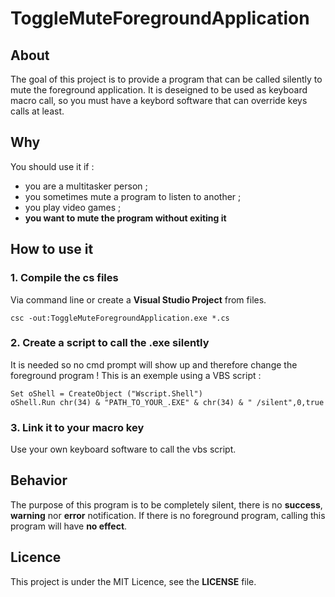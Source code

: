 # ToggleMuteForegroundApplication

## About

The goal of this project is to provide a program that can be called silently to mute the foreground application.
It is deseigned to be used as keyboard macro call, so you must have a keybord software that can override keys calls at least.

## Why

You should use it if :

* you are a multitasker person ;
* you sometimes mute a program to listen to another ;
* you play video games ;
* **you want to mute the program without exiting it**

## How to use it

### 1. Compile the cs files

Via command line or create a **Visual Studio Project** from files.

```shell
csc -out:ToggleMuteForegroundApplication.exe *.cs
```

### 2. Create a script to call the .exe silently

It is needed so no cmd prompt will show up and therefore change the foreground program !
This is an exemple using a VBS script :

```VBS
Set oShell = CreateObject ("Wscript.Shell")
oShell.Run chr(34) & "PATH_TO_YOUR_.EXE" & chr(34) & " /silent",0,true
```

### 3. Link it to your macro key

Use your own keyboard software to call the vbs script.

## Behavior

The purpose of this program is to be completely silent, there is no **success**, **warning** nor **error** notification.
If there is no foreground program, calling this program will have __no effect__.

## Licence

This project is under the MIT Licence, see the **LICENSE** file.